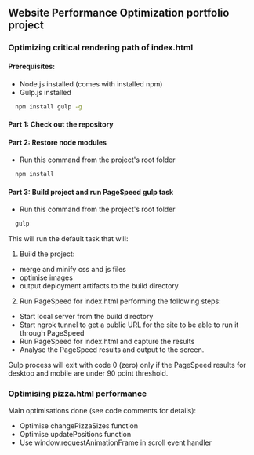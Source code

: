 ## Website Performance Optimization portfolio project

###  Optimizing critical rendering path of index.html 

#### Prerequisites:

* Node.js installed (comes with installed npm)
* Gulp.js installed 

```bash
  npm install gulp -g
 ```

#### Part 1: Check out the repository

#### Part 2: Restore node modules

* Run this command from the project's root folder

```bash
  npm install
 ```
 
#### Part 3: Build project and run PageSpeed gulp task

* Run this command from the project's root folder

```bash
  gulp
 ```
 
This will run the default task that will:

1. Build the project:
  * merge and minify css and js files
  * optimise images
  * output deployment artifacts to the build directory
2. Run PageSpeed for index.html performing the following steps:
  * Start local server from the build directory
  * Start ngrok tunnel to get a public URL for the site to be able to run it through PageSpeed
  * Run PageSpeed for index.html and capture the results
  * Analyse the PageSpeed results and output to the screen. 

Gulp process will exit with code 0 (zero) only if the PageSpeed results for desktop and mobile are under 90 point threshold.



### Optimising pizza.html performance

Main optimisations done (see code comments for details):

* Optimise changePizzaSizes function
* Optimise updatePositions function
* Use window.requestAnimationFrame in scroll event handler


